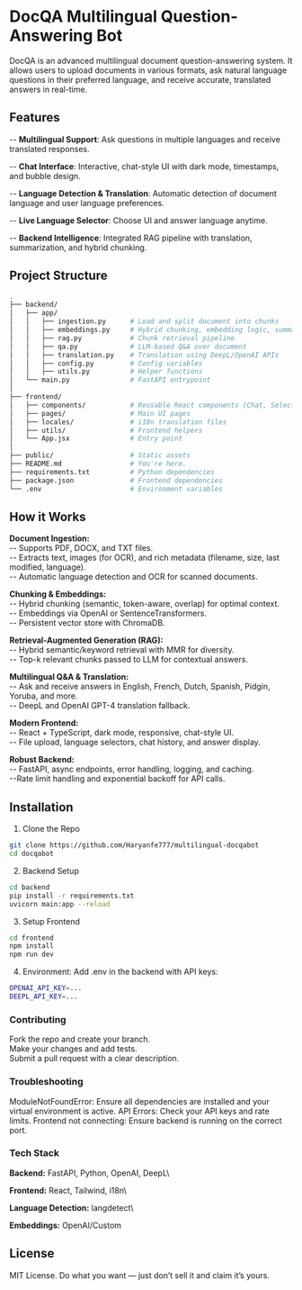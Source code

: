 # DocQA Multilingual Question-Answering Bot

DocQA is an advanced multilingual document question-answering system. It allows users to upload documents in various formats, ask natural language questions in their preferred language, and receive accurate, translated answers in real-time.

## Features 

-- **Multilingual Support**: Ask questions in multiple languages and receive translated responses.

-- **Chat Interface**: Interactive, chat-style UI with dark mode, timestamps, and bubble design.

-- **Language Detection & Translation**: Automatic detection of document language and user language preferences.

-- **Live Language Selector**: Choose UI and answer language anytime.

-- **Backend Intelligence**: Integrated RAG pipeline with translation, summarization, and hybrid chunking.
 
## Project Structure

```bash
.
├── backend/
│   ├── app/
│   │   ├── ingestion.py      # Load and split document into chunks
│   │   ├── embeddings.py     # Hybrid chunking, embedding logic, summarization
│   │   ├── rag.py            # Chunk retrieval pipeline
│   │   ├── qa.py             # LLM-based Q&A over document
│   │   ├── translation.py    # Translation using DeepL/OpenAI APIs
│   │   ├── config.py         # Config variables
│   │   ├── utils.py          # Helper functions
│   └── main.py               # FastAPI entrypoint
│
├── frontend/
│   ├── components/           # Reusable React components (Chat, Selectors, etc.)
│   ├── pages/                # Main UI pages
│   ├── locales/              # i18n translation files
│   ├── utils/                # Frontend helpers
│   └── App.jsx               # Entry point
│
├── public/                   # Static assets
├── README.md                 # You're here.
├── requirements.txt          # Python dependencies
├── package.json              # Frontend dependencies
└── .env                      # Environment variables

```

## How it Works 
**Document Ingestion:**\
  -- Supports PDF, DOCX, and TXT files.\
  -- Extracts text, images (for OCR), and rich metadata (filename, size, last modified, language).\
  -- Automatic language detection and OCR for scanned documents.

**Chunking & Embeddings:**\
  -- Hybrid chunking (semantic, token-aware, overlap) for optimal context.\
  -- Embeddings via OpenAI or SentenceTransformers.\
  -- Persistent vector store with ChromaDB.

**Retrieval-Augmented Generation (RAG):**\
  -- Hybrid semantic/keyword retrieval with MMR for diversity.\
  -- Top-k relevant chunks passed to LLM for contextual answers.

**Multilingual Q&A & Translation:**\
   -- Ask and receive answers in English, French, Dutch, Spanish, Pidgin, Yoruba, and more.\
   -- DeepL and OpenAI GPT-4 translation fallback.
 
 **Modern Frontend:**\
   -- React + TypeScript, dark mode, responsive, chat-style UI.\
   -- File upload, language selectors, chat history, and answer display.
   
**Robust Backend:**\
  -- FastAPI, async endpoints, error handling, logging, and caching.\
  --Rate limit handling and exponential backoff for API calls.

## Installation
1. Clone the Repo
  ```bash
git clone https://github.com/Haryanfe777/multilingual-docqabot
cd docqabot
```

2. Backend Setup
```bash
cd backend
pip install -r requirements.txt
uvicorn main:app --reload
```
3. Setup Frontend
```bash
cd frontend
npm install
npm run dev
```
4. Environment: Add .env in the backend with API keys:
```bash
OPENAI_API_KEY=...
DEEPL_API_KEY=...
```
### Contributing
Fork the repo and create your branch.\
Make your changes and add tests.\
Submit a pull request with a clear description.

### Troubleshooting
ModuleNotFoundError: Ensure all dependencies are installed and your virtual environment is active.
API Errors: Check your API keys and rate limits.
Frontend not connecting: Ensure backend is running on the correct port.

### Tech Stack
**Backend:** FastAPI, Python, OpenAI, DeepL\

**Frontend:** React, Tailwind, i18n\

**Language Detection:** langdetect\

**Embeddings:** OpenAI/Custom

## License
MIT License. Do what you want — just don’t sell it and claim it’s yours.

